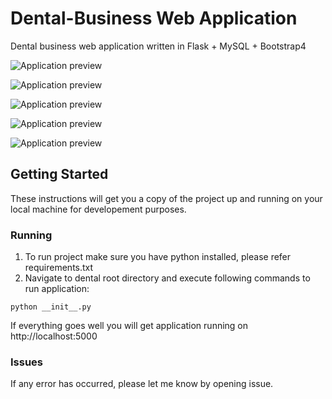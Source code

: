 # Dental-Business Web Application
Dental business web application written in Flask + MySQL + Bootstrap4

![Application preview](https://imgur.com/JSUhxVz.png)

![Application preview](https://i.imgur.com/40UMekY.png)

![Application preview](https://i.imgur.com/BIan2he.png)

![Application preview](https://i.imgur.com/9Mb0vco.png)

![Application preview](https://i.imgur.com/rZ9GRMs.png)

## Getting Started

These instructions will get you a copy of the project up and running on your local machine for developement purposes.

### Running

1. To run project make sure you have python installed, please refer requirements.txt
2. Navigate to dental root directory and execute following commands to run application:
```
python __init__.py
```

If everything goes well you will get application running on http://localhost:5000

### Issues

If any error has occurred, please let me know by opening issue.
